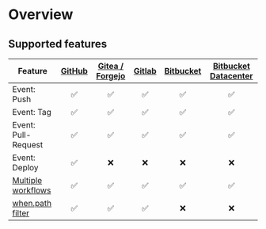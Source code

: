 # Overview

## Supported features

| Feature                                                       | [GitHub](github/)  | [Gitea / Forgejo](gitea/) | [Gitlab](gitlab/)  | [Bitbucket](bitbucket/) | [Bitbucket Datacenter](bitbucket_datacenter/) |
| ------------------------------------------------------------- | :----------------: | :-----------------------: | :----------------: | :---------------------: | :-------------------------------------------: |
| Event: Push                                                   | :white_check_mark: |    :white_check_mark:     | :white_check_mark: |   :white_check_mark:    |              :white_check_mark:               |
| Event: Tag                                                    | :white_check_mark: |    :white_check_mark:     | :white_check_mark: |   :white_check_mark:    |              :white_check_mark:               |
| Event: Pull-Request                                           | :white_check_mark: |    :white_check_mark:     | :white_check_mark: |   :white_check_mark:    |              :white_check_mark:               |
| Event: Deploy                                                 | :white_check_mark: |            :x:            |        :x:         |           :x:           |                      :x:                      |
| [Multiple workflows](../../20-usage/25-workflows.md)          | :white_check_mark: |    :white_check_mark:     | :white_check_mark: |   :white_check_mark:    |              :white_check_mark:               |
| [when.path filter](../../20-usage/20-workflow-syntax.md#path) | :white_check_mark: |    :white_check_mark:     | :white_check_mark: |           :x:           |                      :x:                      |
